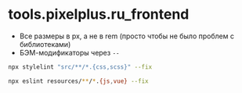 # tools.pixelplus.ru_frontend

* Все размеры в px, а не в rem (просто чтобы не было проблем с библиотеками)
* БЭМ-модификаторы через `--`

```bash
npx stylelint "src/**/*.{css,scss}" --fix
```
```bash
npx eslint resources/**/*.{js,vue} --fix
```
